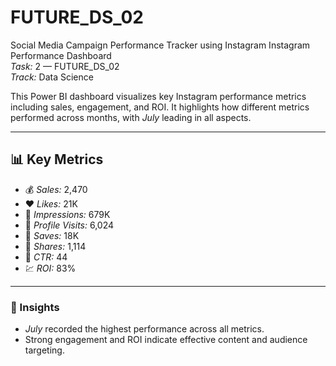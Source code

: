 # FUTURE_DS_02
Social Media Campaign Performance Tracker using Instagram
 Instagram Performance Dashboard  
*Task:* 2 — FUTURE_DS_02  
*Track:* Data Science  

This Power BI dashboard visualizes key Instagram performance metrics including sales, engagement, and ROI. It highlights how different metrics performed across months, with *July* leading in all aspects.

---

## 📊 Key Metrics
- 💰 *Sales:* 2,470  
- ❤ *Likes:* 21K  
- 👀 *Impressions:* 679K  
- 👤 *Profile Visits:* 6,024  
- 💾 *Saves:* 18K  
- 🔁 *Shares:* 1,114  
- 🎯 *CTR:* 44  
- 💹 *ROI:* 83%

---

### 📅 Insights
- *July* recorded the highest performance across all metrics.  
- Strong engagement and ROI indicate effective content and audience targeting.

